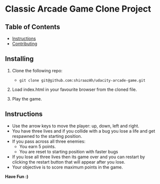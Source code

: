 # Classic Arcade Game Clone Project


## Table of Contents

- [Instructions](#instructions)
- [Contributing](#contributing)

## Installing

1. Clone the following repo:
    * `git clone git@github.com:shiraazAh/udacity-arcade-game.git`

2. Load index.html in your favourite browser from the cloned file.

3. Play the game.

## Instructions

* Use the arrow keys to move the player: up, down, left and right.
* You have three lives and if you collide with a bug you lose a life and get respawned to the starting position.
* If you pass across all three enemies:
    * You earn 5 points.
    * You are reset to starting position with faster bugs
* If you lose all three lives then its game over and you can restart by clicking the restart button that will appear after you lose.
* Your objective is to score maximum points in the game.

**Have Fun :)**